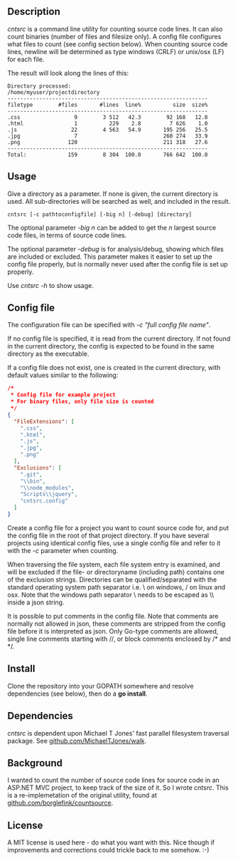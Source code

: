 ## Description

*cntsrc* is a command line utility for counting source code lines. It can also count binaries (number of files and filesize only). A config file configures what files to count (see config section below). When counting source code lines, newline will be determined as type windows (CRLF) or unix/osx (LF) for each file.

The result will look along the lines of this:
```
Directory processed:
/home/myuser/projectdirectory
---------------------------------------------------------------
filetype        #files       #lines  line%          size  size%
---------------------------------------------------------------
.css                 9        3 512   42.3        92 168   12.0
.html                1          229    2.8         7 626    1.0
.js                 22        4 563   54.9       195 256   25.5
.jpg                 7                           260 274   33.9
.png               120                           211 318   27.6
---------------------------------------------------------------
Total:             159        8 304  100.0       766 642  100.0
```

## Usage

Give a directory as a parameter. If none is given, the current directory is used. All sub-directories will be searched as well, and included in the result.

```
cntsrc [-c pathtoconfigfile] [-big n] [-debug] [directory] 
```

The optional parameter *-big n* can be added to get the *n* largest source code files, in terms of source code lines.

The optional parameter *-debug* is for analysis/debug, showing which files are included or excluded. This parameter makes it easier to set up the config file properly, but is normally never used after the config file is set up properly.

Use *cntsrc -h* to show usage.

## Config file

The configuration file can be specified with *-c "full config file name"*. 

If no config file is specified, it is read from the current directory. If not found in the current directory, the config is expected to be found in the same directory as the executable. 

If a config file does not exist, one is created in the current directory, with default values similar to the following:

```JSON
/*
 * Config file for example project
 * For binary files, only file size is counted
 */
{
  "FileExtensions": [
    ".css",
    ".html",
    ".js",
    ".jpg",
    ".png"
  ],
  "Exclusions": [
    ".git",
    "\\bin",
    "\\node_modules",
    "Scripts\\jquery",
    "cntsrc.config"
  ]
}
```

Create a config file for a project you want to count source code for, and put the config file in the root of that project directory. If you have several projects using identical config files, use a single config file and refer to it with the *-c* parameter when counting.

When traversing the file system, each file system entry is examined, and will be excluded if the file- or directoryname (including path) contains one of the exclusion strings. Directories can be qualified/separated with the standard operating system path separator i.e. \ on windows, / on linux and osx. Note that the windows path separator \ needs to be escaped  as \\\\ inside a json string.

It is possible to put comments in the config file. Note that comments are normally not allowed in json, these comments are stripped from the config file before it is interpreted as json. Only Go-type comments are allowed, single line comments starting with //, or block comments enclosed by /\* and \*/.

## Install

Clone the repository into your GOPATH somewhere and resolve dependencies (see below), then do a **go install**.

## Dependencies

_cntsrc_ is dependent upon Michael T Jones' fast parallel filesystem traversal package. 
See [github.com/MichaelTJones/walk](https://github.com/MichaelTJones/walk). 

## Background

I wanted to count the number of source code lines for source code in an ASP.NET MVC project, to keep track of the size of it. So I wrote _cntsrc_. This is a re-implemetation of the original utility, found at [github.com/borglefink/countsource](https://github.com/borglefink/countsource).

## License

A MIT license is used here - do what you want with this. Nice though if improvements and corrections could trickle back to me somehow. :-)
